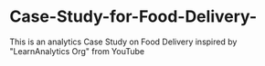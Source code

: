 # Case-Study-for-Food-Delivery-
This is an analytics Case Study on Food Delivery inspired by  "LearnAnalytics Org" from YouTube
